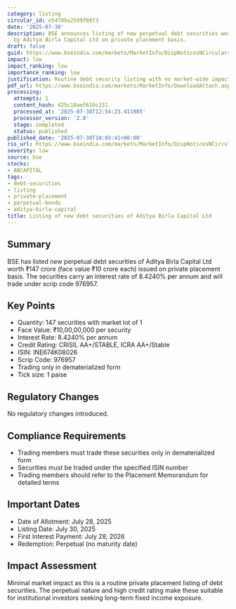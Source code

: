 ```yaml
---
category: listing
circular_id: e54709a2509f08f3
date: '2025-07-30'
description: BSE announces listing of new perpetual debt securities worth ₹147 crore
  by Aditya Birla Capital Ltd on private placement basis.
draft: false
guid: https://www.bseindia.com/markets/MarketInfo/DispNoticesNCirculars.aspx?Noticeid={F31556B0-C0F4-4A8A-B967-4E4D286CB1FF}&noticeno=20250730-9&dt=07/30/2025&icount=9&totcount=37&flag=0
impact: low
impact_ranking: low
importance_ranking: low
justification: Routine debt security listing with no market-wide impact
pdf_url: https://www.bseindia.com/markets/MarketInfo/DownloadAttach.aspx?id=20250730-9&attachedId=
processing:
  attempts: 1
  content_hash: 425c18aef610c231
  processed_at: '2025-07-30T12:54:23.411085'
  processor_version: '2.0'
  stage: completed
  status: published
published_date: '2025-07-30T10:03:41+00:00'
rss_url: https://www.bseindia.com/markets/MarketInfo/DispNoticesNCirculars.aspx?Noticeid={F31556B0-C0F4-4A8A-B967-4E4D286CB1FF}&noticeno=20250730-9&dt=07/30/2025&icount=9&totcount=37&flag=0
severity: low
source: bse
stocks:
- ABCAPITAL
tags:
- debt-securities
- listing
- private-placement
- perpetual-bonds
- aditya-birla-capital
title: Listing of new debt securities of Aditya Birla Capital Ltd
---
```


## Summary

BSE has listed new perpetual debt securities of Aditya Birla Capital Ltd worth ₹147 crore (face value ₹10 crore each) issued on private placement basis. The securities carry an interest rate of 8.4240% per annum and will trade under scrip code 976957.

## Key Points

- Quantity: 147 securities with market lot of 1
- Face Value: ₹10,00,00,000 per security
- Interest Rate: 8.4240% per annum
- Credit Rating: CRISIL AA+/STABLE, ICRA AA+/Stable
- ISIN: INE674K08026
- Scrip Code: 976957
- Trading only in dematerialized form
- Tick size: 1 paise

## Regulatory Changes

No regulatory changes introduced.

## Compliance Requirements

- Trading members must trade these securities only in dematerialized form
- Securities must be traded under the specified ISIN number
- Trading members should refer to the Placement Memorandum for detailed terms

## Important Dates

- Date of Allotment: July 28, 2025
- Listing Date: July 30, 2025
- First Interest Payment: July 28, 2026
- Redemption: Perpetual (no maturity date)

## Impact Assessment

Minimal market impact as this is a routine private placement listing of debt securities. The perpetual nature and high credit rating make these suitable for institutional investors seeking long-term fixed income exposure.